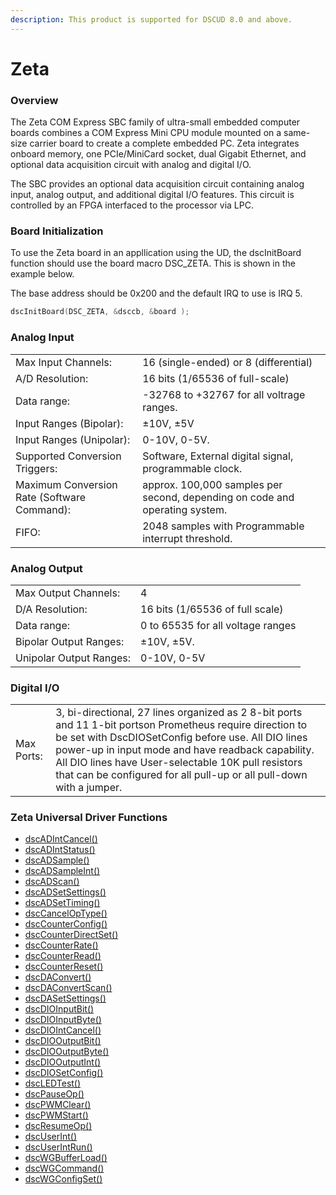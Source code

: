 ```yaml
---
description: This product is supported for DSCUD 8.0 and above.
---
```


# Zeta

### Overview

The Zeta COM Express SBC family of ultra-small embedded computer boards combines a COM Express Mini CPU module mounted on a same-size carrier board to create a complete embedded PC. Zeta integrates onboard memory, one PCIe/MiniCard socket, dual Gigabit Ethernet, and optional data acquisition circuit with analog and digital I/O.

The SBC provides an optional data acquisition circuit containing analog input, analog output, and additional digital I/O features. This circuit is controlled by an FPGA interfaced to the processor via LPC.

### Board Initialization

To use the Zeta board in an appllication using the UD, the dscInitBoard function should use the board macro DSC\_ZETA. This is shown in the example below.

The base address should be 0x200 and the default IRQ to use is IRQ 5.

```c
dscInitBoard(DSC_ZETA, &dsccb, &board );
```

### Analog Input

|  |  |
| :--- | :--- |
| Max Input Channels: | 16 \(single-ended\) or 8 \(differential\) |
| A/D Resolution: | 16 bits \(1/65536 of full-scale\) |
| Data range: | -32768 to +32767 for all voltrage ranges. |
| Input Ranges \(Bipolar\): | ±10V, ±5V |
| Input Ranges \(Unipolar\): | 0-10V, 0-5V. |
| Supported Conversion Triggers: | Software, External digital signal, programmable clock. |
| Maximum Conversion Rate \(Software Command\): | approx. 100,000 samples per second, depending on code and operating system. |
| FIFO: | 2048 samples with Programmable interrupt threshold. |

### Analog Output

|  |  |
| :--- | :--- |
| Max Output Channels: | 4 |
| D/A Resolution: | 16 bits \(1/65536 of full scale\) |
| Data range: | 0 to 65535 for all voltage ranges |
| Bipolar Output Ranges: | ±10V, ±5V. |
| Unipolar Output Ranges: | 0-10V, 0-5V |

### Digital I/O

|  |  |
| :--- | :--- |
| Max Ports: | 3, bi-directional, 27 lines organized as 2 8-bit ports and 11 1-bit portson Prometheus require direction to be set with DscDIOSetConfig before use. All DIO lines power-up in input mode and have readback capability. All DIO lines have User-selectable 10K pull resistors that can be configured for all pull-up or all pull-down with a jumper. |

### Zeta Universal Driver Functions

* [dscADIntCancel\(\) ](../14.-universal-driver-apis/dscadintcancel.md)
* [dscADIntStatus\(\) ](../14.-universal-driver-apis/dscadintstatus.md)
* [dscADSample\(\) ](../14.-universal-driver-apis/dscadsample.md)
* [dscADSampleInt\(\) ](../14.-universal-driver-apis/dscadsampleint.md)
* [dscADScan\(\) ](../14.-universal-driver-apis/dscadscan.md)
* [dscADSetSettings\(\) ](../14.-universal-driver-apis/dscadsetsettings.md)
* [dscADSetTiming\(\) ](../14.-universal-driver-apis/dscadsettiming.md)
* [dscCancelOpType\(\) ](../14.-universal-driver-apis/dsccanceloptype.md)
* [dscCounterConfig\(\) ](../14.-universal-driver-apis/dsccounterconfig.md)
* [dscCounterDirectSet\(\) ](../14.-universal-driver-apis/dsccounterdirectset.md)
* [dscCounterRate\(\) ](../14.-universal-driver-apis/dsccounterrate.md)
* [dscCounterRead\(\) ](../14.-universal-driver-apis/dsccounterread.md)
* [dscCounterReset\(\) ](../14.-universal-driver-apis/dsccounterreset.md)
* [dscDAConvert\(\) ](../14.-universal-driver-apis/dscdaconvert.md)
* [dscDAConvertScan\(\) ](../14.-universal-driver-apis/dscdaconvertscan.md)
* [dscDASetSettings\(\) ](../14.-universal-driver-apis/dscdasetsettings.md)
* [dscDIOInputBit\(\) ](../14.-universal-driver-apis/dscdioinputbit.md)
* [dscDIOInputByte\(\) ](../14.-universal-driver-apis/dscdioinputbyte.md)
* [dscDIOIntCancel\(\) ](../14.-universal-driver-apis/dscdiointcancel.md)
* [dscDIOOutputBit\(\) ](../14.-universal-driver-apis/dscdiooutputbit.md)
* [dscDIOOutputByte\(\) ](../14.-universal-driver-apis/dscdiooutputbyte.md)
* [dscDIOOutputInt\(\) ](../14.-universal-driver-apis/dscdiooutputint.md)
* [dscDIOSetConfig\(\) ](../14.-universal-driver-apis/dscdiosetconfig.md)
* [dscLEDTest\(\) ](../14.-universal-driver-apis/dscledtest.md)
* [dscPauseOp\(\) ](../14.-universal-driver-apis/dscpauseop.md)
* [dscPWMClear\(\) ](../14.-universal-driver-apis/dscpwmclear.md)
* [dscPWMStart\(\) ](../14.-universal-driver-apis/dscpwmstart.md)
* [dscResumeOp\(\) ](../14.-universal-driver-apis/dscresumeop.md)
* [dscUserInt\(\) ](../14.-universal-driver-apis/dscuserint.md)
* [dscUserIntRun\(\) ](../14.-universal-driver-apis/dscuserintrun.md)
* [dscWGBufferLoad\(\) ](../14.-universal-driver-apis/dscwgbufferload.md)
* [dscWGCommand\(\) ](../14.-universal-driver-apis/dscwgcommand.md)
* [dscWGConfigSet\(\)](../14.-universal-driver-apis/dscwgconfigset.md)

